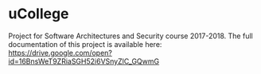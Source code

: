 # uCollege
Project for Software Architectures and Security course 2017-2018. The full documentation of this project is available here: https://drive.google.com/open?id=16BnsWeT9ZRiaSGH52i6VSnyZlC_GQwmG
